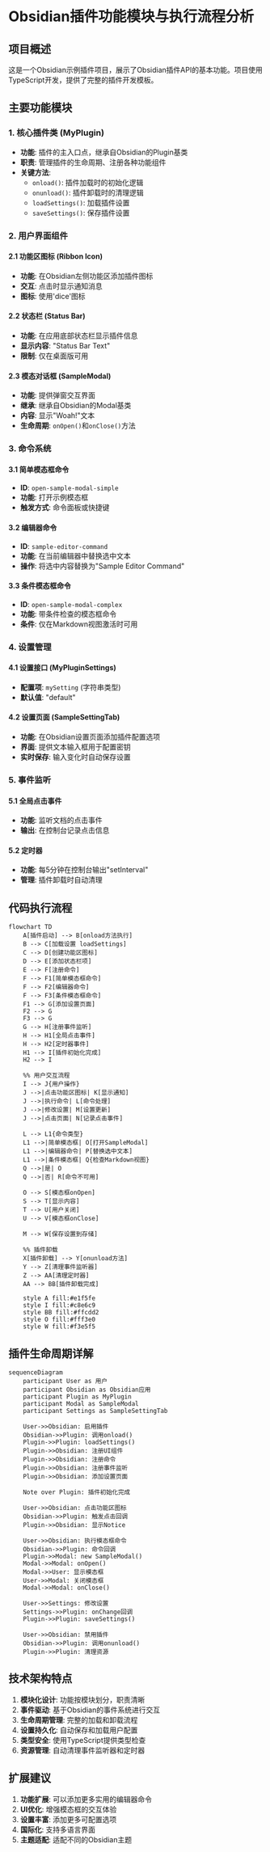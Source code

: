 # Obsidian插件功能模块与执行流程分析

## 项目概述

这是一个Obsidian示例插件项目，展示了Obsidian插件API的基本功能。项目使用TypeScript开发，提供了完整的插件开发模板。

## 主要功能模块

### 1. 核心插件类 (MyPlugin)
- **功能**: 插件的主入口点，继承自Obsidian的Plugin基类
- **职责**: 管理插件的生命周期、注册各种功能组件
- **关键方法**:
  - `onload()`: 插件加载时的初始化逻辑
  - `onunload()`: 插件卸载时的清理逻辑
  - `loadSettings()`: 加载插件设置
  - `saveSettings()`: 保存插件设置

### 2. 用户界面组件

#### 2.1 功能区图标 (Ribbon Icon)
- **功能**: 在Obsidian左侧功能区添加插件图标
- **交互**: 点击时显示通知消息
- **图标**: 使用'dice'图标

#### 2.2 状态栏 (Status Bar)
- **功能**: 在应用底部状态栏显示插件信息
- **显示内容**: "Status Bar Text"
- **限制**: 仅在桌面版可用

#### 2.3 模态对话框 (SampleModal)
- **功能**: 提供弹窗交互界面
- **继承**: 继承自Obsidian的Modal基类
- **内容**: 显示"Woah!"文本
- **生命周期**: `onOpen()`和`onClose()`方法

### 3. 命令系统

#### 3.1 简单模态框命令
- **ID**: `open-sample-modal-simple`
- **功能**: 打开示例模态框
- **触发方式**: 命令面板或快捷键

#### 3.2 编辑器命令
- **ID**: `sample-editor-command`
- **功能**: 在当前编辑器中替换选中文本
- **操作**: 将选中内容替换为"Sample Editor Command"

#### 3.3 条件模态框命令
- **ID**: `open-sample-modal-complex`
- **功能**: 带条件检查的模态框命令
- **条件**: 仅在Markdown视图激活时可用

### 4. 设置管理

#### 4.1 设置接口 (MyPluginSettings)
- **配置项**: `mySetting` (字符串类型)
- **默认值**: "default"

#### 4.2 设置页面 (SampleSettingTab)
- **功能**: 在Obsidian设置页面添加插件配置选项
- **界面**: 提供文本输入框用于配置密钥
- **实时保存**: 输入变化时自动保存设置

### 5. 事件监听

#### 5.1 全局点击事件
- **功能**: 监听文档的点击事件
- **输出**: 在控制台记录点击信息

#### 5.2 定时器
- **功能**: 每5分钟在控制台输出"setInterval"
- **管理**: 插件卸载时自动清理

## 代码执行流程

```mermaid
flowchart TD
    A[插件启动] --> B[onload方法执行]
    B --> C[加载设置 loadSettings]
    C --> D[创建功能区图标]
    D --> E[添加状态栏项]
    E --> F[注册命令]
    F --> F1[简单模态框命令]
    F --> F2[编辑器命令]
    F --> F3[条件模态框命令]
    F1 --> G[添加设置页面]
    F2 --> G
    F3 --> G
    G --> H[注册事件监听]
    H --> H1[全局点击事件]
    H --> H2[定时器事件]
    H1 --> I[插件初始化完成]
    H2 --> I
    
    %% 用户交互流程
    I --> J{用户操作}
    J -->|点击功能区图标| K[显示通知]
    J -->|执行命令| L[命令处理]
    J -->|修改设置| M[设置更新]
    J -->|点击页面| N[记录点击事件]
    
    L --> L1{命令类型}
    L1 -->|简单模态框| O[打开SampleModal]
    L1 -->|编辑器命令| P[替换选中文本]
    L1 -->|条件模态框| Q{检查Markdown视图}
    Q -->|是| O
    Q -->|否| R[命令不可用]
    
    O --> S[模态框onOpen]
    S --> T[显示内容]
    T --> U[用户关闭]
    U --> V[模态框onClose]
    
    M --> W[保存设置到存储]
    
    %% 插件卸载
    X[插件卸载] --> Y[onunload方法]
    Y --> Z[清理事件监听器]
    Z --> AA[清理定时器]
    AA --> BB[插件卸载完成]
    
    style A fill:#e1f5fe
    style I fill:#c8e6c9
    style BB fill:#ffcdd2
    style O fill:#fff3e0
    style W fill:#f3e5f5
```

## 插件生命周期详解

```mermaid
sequenceDiagram
    participant User as 用户
    participant Obsidian as Obsidian应用
    participant Plugin as MyPlugin
    participant Modal as SampleModal
    participant Settings as SampleSettingTab
    
    User->>Obsidian: 启用插件
    Obsidian->>Plugin: 调用onload()
    Plugin->>Plugin: loadSettings()
    Plugin->>Obsidian: 注册UI组件
    Plugin->>Obsidian: 注册命令
    Plugin->>Obsidian: 注册事件监听
    Plugin->>Obsidian: 添加设置页面
    
    Note over Plugin: 插件初始化完成
    
    User->>Obsidian: 点击功能区图标
    Obsidian->>Plugin: 触发点击回调
    Plugin->>Obsidian: 显示Notice
    
    User->>Obsidian: 执行模态框命令
    Obsidian->>Plugin: 命令回调
    Plugin->>Modal: new SampleModal()
    Modal->>Modal: onOpen()
    Modal->>User: 显示模态框
    User->>Modal: 关闭模态框
    Modal->>Modal: onClose()
    
    User->>Settings: 修改设置
    Settings->>Plugin: onChange回调
    Plugin->>Plugin: saveSettings()
    
    User->>Obsidian: 禁用插件
    Obsidian->>Plugin: 调用onunload()
    Plugin->>Plugin: 清理资源
```

## 技术架构特点

1. **模块化设计**: 功能按模块划分，职责清晰
2. **事件驱动**: 基于Obsidian的事件系统进行交互
3. **生命周期管理**: 完整的加载和卸载流程
4. **设置持久化**: 自动保存和加载用户配置
5. **类型安全**: 使用TypeScript提供类型检查
6. **资源管理**: 自动清理事件监听器和定时器

## 扩展建议

1. **功能扩展**: 可以添加更多实用的编辑器命令
2. **UI优化**: 增强模态框的交互体验
3. **设置丰富**: 添加更多可配置选项
4. **国际化**: 支持多语言界面
5. **主题适配**: 适配不同的Obsidian主题